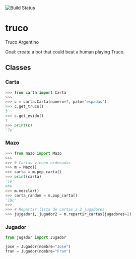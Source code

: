 ![Build Status](https://github.com/josegalarza/truco/workflows/python-app/badge.svg)

# truco
Truco Argentino

Goal: create a bot that could beat a human playing Truco.

## Classes

### Carta

```py
>>> from carta import Carta
>>>
>>> c = carta.Carta(numero=7, palo="espadas")
>>> c.get_truco()
3
>>> c.get_evido()
7
>>> print(c)
'7e'
```

### Mazo

```py
>>> from mazo import Mazo
>>>
>>> # Cartas vienen ordenadas
>>> m = Mazo()
>>> carta = m.pop_carta()
>>> print(carta)
'1e'
>>>
>>> m.mezclar()
>>> carta_random = m.pop_carta()
'10c'
>>> 
>>> # Repartir lista de cartas a 2 jugadores
>>> jujgador1, jugador2 = m.repartir_cartas(jugadores=2)
```


### Jugador

```py
from jugador import Jugador

jose = Jugador(nombre="Jose")
fran = Jugador(nombre="Fran")
```
